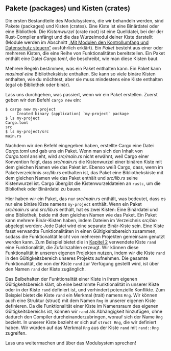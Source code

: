 ## Pakete (packages) und Kisten (crates)

Die ersten Bestandteile des Modulsystems, die wir behandeln werden, sind Pakete
(packages) und Kisten (crates). Eine Kiste ist eine Binärdatei oder eine
Bibliothek. Die *Kistenwurzel* (crate root) ist eine Quelldatei, bei der der
Rust-Compiler anfängt und die das Wurzelmodul deiner Kiste darstellt (Module
werden im Abschnitt [„Mit Modulen den Kontrollumfang und Datenschutz
steuern“][modules] ausführlich erklärt). Ein *Paket* besteht aus einer oder
mehreren Kisten, die eine Reihe von Funktionalitäten bereitstellen. Ein Paket
enthält eine Datei *Cargo.toml*, die beschreibt, wie man diese Kisten baut.

Mehrere Regeln bestimmen, was ein Paket enthalten kann. Ein Paket kann *maximal
eine* Bibliothekskiste enthalten. Sie kann so viele binäre Kisten
enthalten, wie du möchtest, aber sie muss mindestens eine Kiste enthalten
(egal ob Bibliothek oder binär).

Lass uns durchgehen, was passiert, wenn wir ein Paket erstellen. Zuerst geben
wir den Befehl `cargo new` ein:

```console
$ cargo new my-project
     Created binary (application) `my-project` package
$ ls my-project
Cargo.toml
src
$ ls my-project/src
main.rs
```

Nachdem wir den Befehl eingegeben haben, erstellte Cargo eine Datei
*Cargo.toml* und gab uns ein Paket. Wenn man sich den Inhalt von *Cargo.toml*
ansieht, wird *src/main.rs* nicht erwähnt, weil Cargo einer Konvention folgt,
dass *src/main.rs* die Kistenwurzel einer binären Kiste mit dem gleichen Namen
wie das Paket ist. Ebenso weiß Cargo, dass, wenn im Paketverzeichnis
*src/lib.rs* enthalten ist, das Paket eine Bibliothekskiste mit dem gleichen
Namen wie das Paket enthält und *src/lib.rs* seine Kistenwurzel ist. Cargo
übergibt die Kistenwurzeldateien an `rustc`, um die Bibliothek oder Binärdatei
zu bauen.

Hier haben wir ein Paket, das nur *src/main.rs* enthält, was bedeutet, dass es
nur eine binäre Kiste namens `my-project` enthält. Wenn ein Paket
*src/main.rs* und *src/lib.rs* enthält, hat es zwei Kisten: Eine Binärdatei und
eine Bibliothek, beide mit dem gleichen Namen wie das Paket. Ein Paket kann
mehrere Binär-Kisten haben, indem Dateien im Verzeichnis *src/bin* abgelegt
werden: Jede Datei wird eine separate Binär-Kiste sein. Eine Kiste fasst
verwandte Funktionalitäten in einen Gültigkeitsbereich zusammen, sodass die
Funktionalität leicht von mehreren Projekten gemeinsam genutzt werden kann. Zum
Beispiel bietet die in [Kapitel 2][rand] verwendete Kiste `rand` eine
Funktionalität, die Zufallszahlen erzeugt. Wir können diese Funktionalität in
unseren eigenen Projekten nutzen, indem wir die Kiste `rand` in den
Gültigkeitsbereich unseres Projekts aufnehmen. Die gesamte Funktionalität, die
von der Kiste `rand` zur Verfügung gestellt wird, ist über den Namen `rand` der
Kiste zugänglich.

Das Beibehalten der Funktionalität einer Kiste in ihrem eigenen
Gültigkeitsbereich klärt, ob eine bestimmte Funktionalität in unserer Kiste
oder in der Kiste `rand` definiert ist, und verhindert potenzielle Konflikte.
Zum Beispiel bietet die Kiste `rand` ein Merkmal (trait) namens `Rng`. Wir
können auch eine Struktur (struct) mit dem Namen `Rng` in unserer eigenen Kiste
definieren. Da die Funktionalität einer Kiste im Namensraum des eigenen
Gültigkeitsbereichs ist, können wir `rand` als Abhängigkeit hinzufügen, ohne
dadurch den Compiler durcheinanderzubringen, worauf sich der Name `Rng`
bezieht. In unserer Kiste bezieht er sich auf `struct Rng`, die wir definiert
haben. Wir würden auf das Merkmal `Rng` aus der Kiste `rand` mit `rand::Rng`
zugreifen.

Lass uns weitermachen und über das Modulsystem sprechen!

[modules]: ch07-02-defining-modules-to-control-scope-and-privacy.html
[rand]: ch02-00-guessing-game-tutorial.html#generieren-einer-geheimzahl

